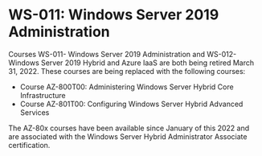 # WS-011: Windows Server 2019 Administration

Courses WS-011- Windows Server 2019 Administration and WS-012-Windows Server 2019 Hybrid and Azure IaaS are both being retired March 31, 2022. These courses are being replaced with the following courses:


- Course AZ-800T00: Administering Windows Server Hybrid Core Infrastructure
- Course AZ-801T00: Configuring Windows Server Hybrid Advanced Services

The AZ-80x courses have been available since January of this 2022 and are associated with the Windows Server Hybrid Administrator Associate certification.

